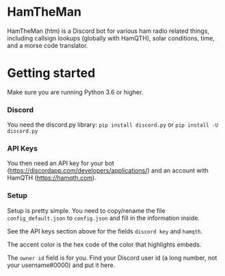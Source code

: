 # HamTheMan
HamTheMan (htm) is a Discord bot for various ham radio related things, including callsign lookups (globally with HamQTH), solar conditions, time, and a morse code translator.

# Getting started
Make sure you are running Python 3.6 or higher.

### Discord
You need the discord.py library: `pip install discord.py` or `pip install -U discord.py`

### API Keys
You then need an API key for your bot (https://discordapp.com/developers/applications/) and an account with HamQTH (https://hamqth.com).

### Setup
Setup is pretty simple. You need to copy/rename the file `config_default.json` to `config.json` and fill in the information inside.

See the API keys section above for the fields `discord key` and `hamqth`.

The accent color is the hex code of the color that highlights embeds.

The `owner id` field is for you. Find your Discord user id (a long number, not your username#0000) and put it here.
